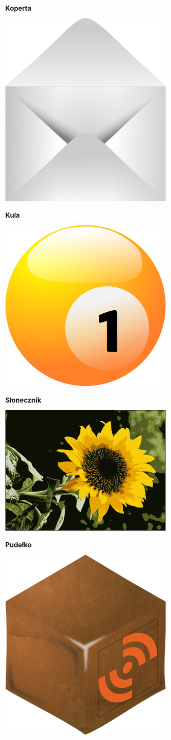 ## Koperta
![koperta](koperta.png)
## Kula
![kula](kula.png)
## Słonecznik
![słonecznik](słonecznik.png)
## Pudełko
![box](pudełko.png)